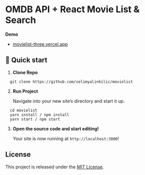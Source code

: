 # OMDB API + React Movie List & Search

  **Demo**

  - [movielist-three.vercel.app](movielist-three.vercel.app)

## 🚀 Quick start

1. **Clone Repo**

  ```shell
    git clone https://github.com/selimyalinkilic/movielist
  ```

2. **Run Project**
   
    Navigate into your new site’s directory and start it up.
   
  ```shell
    cd movielist
    yarn install / npm install
    yarn start / npm start
  ```

3. **Open the source code and start editing!**

    Your site is now running at `http://localhost:3000`!


## License

This project is released under the [MIT License](LICENSE).